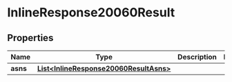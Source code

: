 # InlineResponse20060Result

## Properties
Name | Type | Description | Notes
------------ | ------------- | ------------- | -------------
**asns** | [**List&lt;InlineResponse20060ResultAsns&gt;**](InlineResponse20060ResultAsns.md) |  | 
